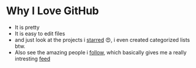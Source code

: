 # Why I Love GitHub

* It is pretty
* It is easy to edit files
* and just look at the projects i [starred](http://github.com/adnahmed?tab=stars) 😍, i even created categorized lists btw.
* Also see the amazing people i [follow](https://github.com/adnahmed?tab=following), which basically gives me a really intresting [feed](https://github.com/dashboard-feed)
